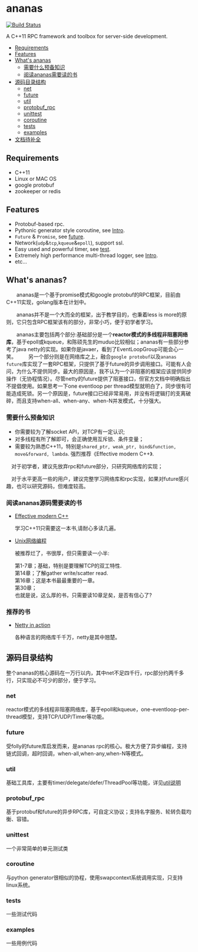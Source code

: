 # ananas
[![Build Status](https://travis-ci.org/loveyacper/ananas.svg?branch=master)](https://travis-ci.org/loveyacper/ananas)


A C++11 RPC framework and toolbox for server-side development.


<!-- vim-markdown-toc GFM -->
* [Requirements](#requirements)
* [Features](#features)
* [What's ananas](#whats-ananas)
    * [需要什么预备知识](需要什么预备知识)
    * [阅读ananas需要读的书](阅读ananas需要读的书)
* [源码目录结构](#源码目录结构)
    * [net](#net)
    * [future](#future)
    * [util](#util)
    * [protobuf_rpc](#protobuf_rpc)
    * [unittest](#unittest)
    * [coroutine](#coroutine)
    * [tests](#tests)
    * [examples](#examples)
* [文档待补全](#文档待补全)
    
<!-- vim-markdown-toc -->

## Requirements
* C++11
* Linux or MAC OS
* google protobuf
* zookeeper or redis

## Features
* Protobuf-based rpc.
* Pythonic generator style coroutine, see [Intro](coroutine/README.md).
* `Future` & `Promise`, see [future](future/README.md).
* Network(`udp`&`tcp`,`kqueue`&`epoll`), support ssl.
* Easy used and powerful timer, see [test](tests/test_timer/).
* Extremely high performance multi-thread logger, see [Intro](util/log/README.md).
* etc...

## What's ananas?
&ensp;&ensp;&ensp;&ensp;ananas是一个基于promise模式和google protobuf的RPC框架，目前由C++11实现，golang版本在计划中。
      
&ensp;&ensp;&ensp;&ensp;ananas并不是一个大而全的框架，出于教学目的，也秉着less is more的原则，它只包含RPC框架该有的部分，非常小巧，便于初学者学习。

&ensp;&ensp;&ensp;&ensp;ananas主要包括两个部分:基础部分是一个**reactor模式的多线程非阻塞网络库**，基于epoll或kqueue，和陈硕先生的muduo比较相似；ananas有一些部分参考了java netty的实现。如果你是javaer，看到了EventLoopGroup可能会心一笑。
&ensp;&ensp;&ensp;&ensp;另一个部分则是在网络库之上，融合`google protobuf`以及`ananas future`库实现了一套RPC框架，只提供了基于future的异步调用接口。可能有人会问，为什么不提供同步。最大的原因是，我不认为一个非阻塞的框架应该提供同步操作（无协程情况）。尽管netty的future提供了阻塞接口，但官方文档中明确指出不提倡使用。如果思考一下one eventloop per thread模型就明白了，同步很有可能造成死锁。另一个原因是，future接口已经非常易用，并没有将逻辑打的支离破碎，而且支持when-all、when-any、when-N并发模式，十分强大。

### 需要什么预备知识
   * 你需要较为了解socket API，对TCP有一定认识;
   * 对多线程有所了解即可，会正确使用互斥锁、条件变量；
   * 需要较为熟悉C++11，特别是`shared_ptr, weak_ptr, bind&function, move&forward, lambda`.
   强烈推荐《Effective modern C++》.

   &ensp;&ensp;对于初学者，建议先放弃rpc和future部分，只研究网络库的实现；
   
   &ensp;&ensp;对于水平更高一些的用户，建议完整学习网络库和rpc实现，如果对future感兴趣，也可以研究源码，但难度较高。

### 阅读ananas源码需要读的书
   * [Effective modern C++](https://www.amazon.cn/dp/B016OFO492)
     
     学习C++11只需要这一本书,请耐心多读几遍。

   * [Unix网络编程](https://www.amazon.cn/dp/B011S72JB6)
    
     被推荐烂了，书很厚，但只需要读一小半:
     
     第1-7章；基础，特别是要理解TCP的双工特性.  
     第14章；了解gather write/scatter read.  
     第16章；这是本书最最重要的一章。  
     第30章；  
     也就是说，这么厚的书，只需要读10章足矣，是否有信心了?

### 推荐的书
   * [Netty in action](https://book.douban.com/subject/24700704/)
     
     各种语言的网络库千千万，netty是其中翘楚。
 
## 源码目录结构
  整个ananas的核心源码在一万行以内，其中net不足四千行，rpc部分约两千多行，只实现必不可少的部分，便于学习。
  ### net
  reactor模式的多线程非阻塞网络库，基于epoll和kqueue，one-eventloop-per-thread模型，支持TCP/UDP/Timer等功能。
  ### future
  受folly的future库启发而来，是ananas rpc的核心。极大方便了异步编程，支持链式回调，超时回调，when-all,when-any,when-N等模式。
  ### util
  基础工具库，主要有timer/delegate/defer/ThreadPool等功能，详见[util说明](util/README.md)
  ### protobuf_rpc
  基于protobuf和future的异步RPC库，可自定义协议；支持名字服务、轮转负载均衡、容错。
  ### unittest
  一个非常简单的单元测试类
  ### coroutine
  与python generator很相似的协程，使用swapcontext系统调用实现，只支持linux系统。
  ### tests
  一些测试代码
  ### examples
  一些用例代码
  

